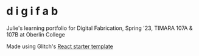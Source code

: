 # d i g i f a b

Julie's learning portfolio for Digital Fabrication, Spring '23, TIMARA 107A & 107B at Oberlin College

Made using Glitch's [React starter template]("https://glitch.com/edit/#!/glitch-hello-react")
